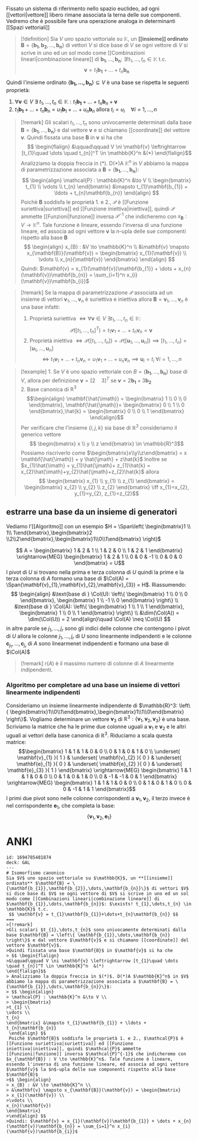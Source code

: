 Fissato un sistema di riferimento nello spazio euclideo, ad ogni [[vettori|vettore]] libero rimane associata la terna delle sue componenti. Vedremo che è possibile fare una operazione analoga in determinanti [[Spazi vettoriali]]

>[!definition]
>Sia $V$ uno spazio vettoriale su $\mathbb{K}$, un **[[insieme]] ordinato** $\mathbf{B} = \{\mathbf{b_{1}},\mathbf{b_{2}},\dots,\mathbf{b_{n}}\}$ di vettori $V$ si dice base di $V$ se ogni vettore di $V$ si scrive in uno ed un sol modo come [[Combinazioni lineari|combinazione lineare]] di $\mathbf{b_{1}},\dots,\mathbf{b_{n}}$: $\exists! t_{1},\dots,t_{n} \in \mathbb{K}$ t.c.
> $$ \mathbf{v} = t_{1}\mathbf{b_{1}}+\dots+t_{n}\mathbf{b_{n}} $$


Quindi l'insieme ordinato $\{\mathbf{b_{1},\dots,\mathbf{b_{n}}}\} \subseteq V$ è una base se rispetta le seguenti proprietà:
1. $\forall \mathbf{v} \in V\ \exists\ t_{1},\dots,t_{n} \in \mathbb{K} : t_{1}\mathbf{b_{1}}+\dots+t_{n}\mathbf{b}_{n} + \mathbf{v}$ 
2. $t_{1}\mathbf{b_{1}}+\dots+t_{n}\mathbf{b}_{n}=u_{1}\mathbf{b}_{1}+\dots+u_{n}\mathbf{b}_{n}$ allora $t_{i}=u_{i} \quad \forall i =1,\dots,n$

>[!remark]
>Gli scalari $t_{1},\dots,t_{n}$ sono univocamente determinati dalla base $\mathbf{B} = \left\{ \mathbf{b_{1}},\dots,\mathbf{b_{n}} \right\}$ e dal vettore $\mathbf{v}$ e si chiamano [[coordinate]] del vettore $\mathbf{v}$.
>Quindi fissata una base $\mathbf{B}$ in $\mathbf{v}$ si ha che
> $$ \begin{flalign}
>&\qquad\qquad V \ni \mathbf{v} \leftrightarrow [t_{1}\quad \dots \quad t_{n}]^T \in \mathbb{K}^n  &(*)
\end{flalign}$$
> Analizziamo la doppia freccia in $(*)$. D(*)A $\mathbb{K}^n$ in $V$ abbiamo la mappa di parametrizzazione associata a $\mathbf{B} = \{\mathbf{b_{1}},\dots,\mathbf{b_{n}}\}$:
> $$ \begin{align}
> \mathcal{P} : \mathbb{K}^n &\to V \\
> \begin{bmatrix}
>t_{1} \\
\vdots \\
t_{n}
\end{bmatrix} &\mapsto t_{1}\mathbf{b_{1}} + \ldots + t_{n}\mathbf{b_{n}}
 \end{align} $$
 Poichè $\mathbf{B}$ soddisfa le proprietà 1. e 2., $\mathcal{P}$ è [[Funzione suriettiva|suriettiva]] ed [[Funzione iniettiva|iniettiva]], quindi $\mathcal{P}$ ammette [[Funzioni|funzione]] inversa $\mathcal{P}^{-1}$ che indicheremo con $x_{\mathbf{B}} : V \to \mathbb{K}^n$. Tale funzione è lineare, essendo l'inversa di una funzione lineare, ed associa ad ogni vettore $\mathbf{v}$ la $n$-upla delle sue componenti rispetto alla base $\mathbf{B}$
>$$ \begin{align}
> x_{B} : &V \to \mathbb{K}^n \\
> &\mathbf{v} \mapsto x_{\mathbf{B}}(\mathbf{v}) = \begin{bmatrix}
> x_{1}(\mathbf{v}) \\
>\vdots \\
x_{n}(\mathbf{v})
\end{bmatrix}
>\end{align} $$
>Quindi: $\mathbf{v} = x_{1}(\mathbf{v})\mathbf{b_{1}} + \dots + x_{n}(\mathbf{v})\mathbf{b_{n}} = \sum_{i=1}^n x_{i}(\mathbf{v})\mathbf{b_{i}}$

>[!remark]
>Se la mappa di parametrizzazione $\mathcal{P}$ associata ad un insieme di vettori ${\mathbf{v}_{1},\dots,\mathbf{v}_{n}}$ è suriettiva e iniettiva allora $\mathbf{B} = {\mathbf{v}_{1},\dots,\mathbf{v}_{n}}$ è una base infatti:
>1. Proprietà suriettiva $\iff \forall \mathbf{v} \in V\ \exists t_{1},\dots,t_{n} \in \mathbb{K} :$
> $$ \mathcal{P}([t_{1},\dots,t_{n}]^T)= t_{1}\mathbf{v}_{1}+\dots+t_{n}\mathbf{v}_{n} = \mathbf{v}$$
> 2. Proprietà iniettiva $\iff \mathcal{P}([t_{1},\dots,t_{n}]) = \mathcal{P}([\mathbf{u}_{1},\dots,\mathbf{u}_{n}]) \implies [t_{1},\dots,t_{n}] = [\mathbf{u}_{1},\dots,\mathbf{u}_{n}]$
>  $$ \iff t_{1}\mathbf{v}_{1} + \dots + t_{n}\mathbf{v}_{n} = u_{1}\mathbf{v}_{1} + \dots + u_{n}\mathbf{v}_{n} \implies \mathbf{u}_{i} = t_{i}\ \forall i = 1,\dots,n $$



>[!example]
>1.
>Se $V$ è uno spazio vettoriale con $B = \{\mathbf{b_{1}},\dots,\mathbf{b_{n}}\}$ base di $V$, allora per definizione $\mathbf{v} = [2\quad 3]^T$  se $\mathbf{v} = 2\mathbf{b_{1}}+3\mathbf{b_{2}}$  
>2. Base canonica di $\mathbb{R}^3$
> $$\begin{align}
>\mathbf{\hat{\imath}} = \begin{bmatrix}
> 1 \\
>0 \\
>0
>\end{bmatrix}, \mathbf{\hat{\jmath}}= \begin{bmatrix}
0 \\
1 \\
0
\end{bmatrix},\hat{k} = \begin{bmatrix}
0 \\
0 \\
1
\end{bmatrix}
>\end{align}$$
>Per verificare che l'insieme $\left\{ i,j,k \right\}$ sia base di $\mathbb{R}^3$ consideriamo il generico vettore 
> $$ \begin{bmatrix}
x \\
y \\
z
\end{bmatrix} \in \mathbb{R}^3$$
Possiamo riscriverlo come $\begin{bmatrix}x\\y\\z\end{bmatrix} = x \mathbf{\hat{\imath}} + y \hat{\jmath} + z\hat{k}$
Inoltre se $x_{1}\hat{\imath} + y_{1}\hat{\jmath}+ z_{1}\hat{k} = x_{2}\hat{\imath}+y_{2}\hat{\jmath}+z_{2}\hat{k}$ allora
>$$ \begin{bmatrix}
>x_{1} \\
>y_{1} \\
>z_{1}
>\end{bmatrix} = 
>\begin{bmatrix}
>x_{2} \\
>y_{2} \\
>z_{2}
>\end{bmatrix} \iff x_{1}=x_{2}, y_{1}=y_{2}, z_{1}=z_{2}$$


## estrarre una base da un insieme di generatori
Vediamo l'[[Algoritmo]] con un esempio
$H = \Span\left( \begin{bmatrix}1 \\ 1\\ 1\end{bmatrix},\begin{bmatrix}2 \\2\\2\end{bmatrix},\begin{bmatrix}1\\0\\1\end{bmatrix} \right)$

$$ A = \begin{bmatrix}
1 & 2 & 1 \\
1 & 2 & 0 \\
1 & 2 & 1
\end{bmatrix} \xrightarrow{MEG} 
\begin{bmatrix}
1 & 2 & 1 \\
0 & 0 & -1  \\
0 & 0 & 0
\end{bmatrix} = U$$
I pivot di $U$ si trovano nella prima e terza colonna di $U$ quindi la prime e la terza colonna di $A$ formano una base di $\Col(A) = \Span(\mathbf{v}_{1},\mathbf{v}_{2},\mathbf{v}_{3}) = H$. Riassumendo:
$$ \begin{align} 
 &\text{base di } \Col(U): \left\{ \begin{bmatrix}
1 \\
0 \\
0
\end{bmatrix}, \begin{bmatrix}
1 \\
-1 \\
0
\end{bmatrix} \right\} \\
&\text{base di } \Col(A): \left\{ \begin{bmatrix}
1 \\
1 \\
1
\end{bmatrix}, \begin{bmatrix}
1 \\
0 \\
1
\end{bmatrix} \right\}  \\
&\dim(\Col(A)) = \dim(\Col(U)) = 2
\end{align}\quad \Col(A) \neq \Col(U)
$$
in altre parole se $j_{1},\dots,j_{r}$ sono gli indici delle colonne che contengono i pivot di $U$ allora le colonne $j_{1},\dots,j_{r}$ di $U$ sono linearmente indipendenti e le colonne $\mathbf{c}_{j_{1}},\dots,\mathbf{c}_{j_{r}}$ di $A$ sono linearmenet indipendenti e formano una base di $\Col(A)$


>[!remark]
>$r(A)$ è il massimo numero di colonne di $A$ linearmente indipendenti.


### Algoritmo per completare ad una base un insieme di vettori linearmente indipendenti
Consideriamo un insieme linearmente indipendente di $\mathbb{R}^3: \left\{ \begin{bmatrix}1\\0\\1\end{bmatrix},\begin{bmatrix}1\\1\\0\end{bmatrix} \right\}$. 
Vogliamo determinare un vettore $\mathbf{v}_{3}$ di $\mathbb{R}^3: \left\{ \mathbf{v}_{1},\mathbf{v}_{2},\mathbf{v}_{3} \right\}$ è una base. Scriviamo la matrice che ha le prime due colonne uguali a $\mathbf{v}_{1}$ e $\mathbf{v}_{2}$ e le altri uguali ai vettori della base canonica di $\mathbb{R}^3$. Riduciamo a scala questa matrice:
$$\begin{bmatrix}
1 & 1 & 1 & 0 & 0 \\
0 & 1 & 0 & 1 & 0 \\
\underset{ \mathbf{v}_{1} }{ 1 } & \underset{ \mathbf{v}_{2} }{ 0 } & \underset{ \mathbf{e}_{1}  }{ 0 } & \underset{ \mathbf{e}_{2} }{ 0 } & \underset{ \mathbf{e}_{3} }{ 1 }
\end{bmatrix} \xrightarrow{MEG} \begin{bmatrix}
1 & 1 & 1 & 0 & 0  \\
0 & 1 & 0 & 1 & 0 \\
0 & -1 & -1 & 0 & 1
\end{bmatrix} \xrightarrow{MEG} \begin{bmatrix}
1 & 1 & 1 & 0 & 0 \\
0 & 1 & 0 & 1 & 0 \\
0 & 0 & -1 & 1 & 1
\end{bmatrix}$$
I primi due pivot sono nelle colonne corrispondenti a $\mathbf{v}_{1},\mathbf{v}_{2}$, il terzo invece è nel corrispondente $\mathbf{e}_{1}$, che completa la base:
$$ \left\{ \mathbf{v}_{1},\mathbf{v}_{2},\mathbf{e}_{1} \right\} $$
# ANKI

```anki
id: 1694785481874
deck: GAL
---
# Isomorfismo canonico
Sia $V$ uno spazio vettoriale su $\mathbb{K}$, un **[[insieme]] ordinato** $\mathbf{B} = \{\mathbf{b_{1}},\mathbf{b_{2}},\dots,\mathbf{b_{n}}\}$ di vettori $V$ si dice base di $V$ se ogni vettore di $V$ si scrive in uno ed un sol modo come [[Combinazioni lineari|combinazione lineare]] di $\mathbf{b_{1}},\dots,\mathbf{b_{n}}$: $\exists! t_{1},\dots,t_{n} \in \mathbb{K}$ t.c.
 $$ \mathbf{v} = t_{1}\mathbf{b_{1}}+\dots+t_{n}\mathbf{b_{n}} $$
===
>[!remark]
>Gli scalari $t_{1},\dots,t_{n}$ sono univocamente determinati dalla base $\mathbf{B} = \left\{ \mathbf{b_{1}},\dots,\mathbf{b_{n}} \right\}$ e dal vettore $\mathbf{v}$ e si chiamano [[coordinate]] del vettore $\mathbf{v}$.
>Quindi fissata una base $\mathbf{B}$ in $\mathbf{v}$ si ha che
> $$ \begin{flalign}
>&\qquad\qquad V \ni \mathbf{v} \leftrightarrow [t_{1}\quad \dots \quad t_{n}]^T \in \mathbb{K}^n  &(*)
\end{flalign}$$
> Analizziamo la doppia freccia in $(*)$. D(*)A $\mathbb{K}^n$ in $V$ abbiamo la mappa di parametrizzazione associata a $\mathbf{B} = \{\mathbf{b_{1}},\dots,\mathbf{b_{n}}\}$:
> $$ \begin{align}
> \mathcal{P} : \mathbb{K}^n &\to V \\
> \begin{bmatrix}
>t_{1} \\
\vdots \\
t_{n}
\end{bmatrix} &\mapsto t_{1}\mathbf{b_{1}} + \ldots + t_{n}\mathbf{b_{n}}
 \end{align} $$
 Poichè $\mathbf{B}$ soddisfa le proprietà 1. e 2., $\mathcal{P}$ è [[Funzione suriettiva|suriettiva]] ed [[Funzione iniettiva|iniettiva]], quindi $\mathcal{P}$ ammette [[Funzioni|funzione]] inversa $\mathcal{P}^{-1}$ che indicheremo con $x_{\mathbf{B}} : V \to \mathbb{K}^n$. Tale funzione è lineare, essendo l'inversa di una funzione lineare, ed associa ad ogni vettore $\mathbf{v}$ la $n$-upla delle sue componenti rispetto alla base $\mathbf{B}$
>$$ \begin{align}
> x_{B} : &V \to \mathbb{K}^n \\
> &\mathbf{v} \mapsto x_{\mathbf{B}}(\mathbf{v}) = \begin{bmatrix}
> x_{1}(\mathbf{v}) \\
>\vdots \\
x_{n}(\mathbf{v})
\end{bmatrix}
>\end{align} $$
>Quindi: $\mathbf{v} = x_{1}(\mathbf{v})\mathbf{b_{1}} + \dots + x_{n}(\mathbf{v})\mathbf{b_{n}} = \sum_{i=1}^n x_{i}(\mathbf{v})\mathbf{b_{i}}$
```
